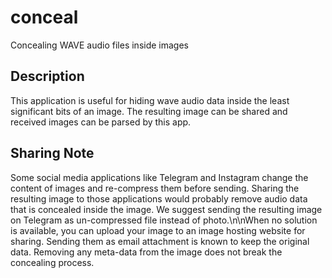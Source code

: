 # conceal
Concealing WAVE audio files inside images

## Description
This application is useful for hiding wave audio data inside the least significant bits of an image. 
The resulting image can be shared and received images can be parsed by this app.

## Sharing Note
Some social media applications like Telegram and Instagram change the content of images and re-compress them before sending. Sharing the resulting image to those applications would probably remove audio data that is concealed inside the image. We suggest sending the resulting image on Telegram as un-compressed file instead of photo.\n\nWhen no solution is available, you can upload your image to an image hosting website for sharing. Sending them as email attachment is known to keep the original data. Removing any meta-data from the image does not break the concealing process.
